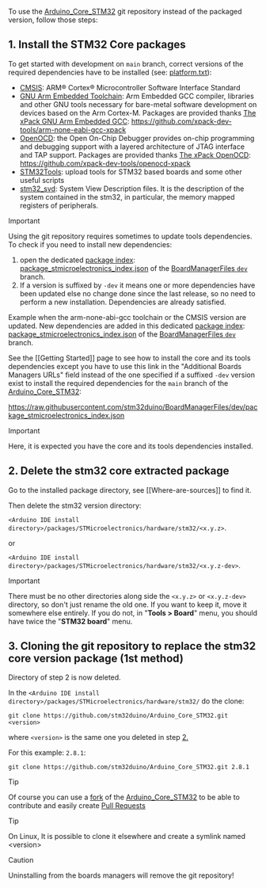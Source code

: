 To use the [Arduino_Core_STM32] git repository instead of the packaged version, follow those steps:

## 1. Install the STM32 Core packages

To get started with development on `main` branch, correct versions of the required dependencies have to be installed (see: [platform.txt](../blob/main/platform.txt)):

   * [CMSIS](https://www.arm.com/products/processors/cortex-m/cortex-microcontroller-software-interface-standard.php): ARM® Cortex® Microcontroller Software Interface Standard 
   * [GNU Arm Embedded Toolchain](https://developer.arm.com/open-source/gnu-toolchain/gnu-rm): Arm Embedded GCC compiler, libraries and other GNU tools necessary for bare-metal software development on devices based on the Arm Cortex-M. Packages are provided thanks [The xPack GNU Arm Embedded GCC](https://xpack.github.io/arm-none-eabi-gcc/): https://github.com/xpack-dev-tools/arm-none-eabi-gcc-xpack
   * [OpenOCD](https://openocd.org/):  the Open On-Chip Debugger provides on-chip programming and debugging support with a layered architecture of JTAG interface and TAP support. Packages are provided thanks [The xPack OpenOCD](https://xpack-dev-tools.github.io/openocd-xpack/): https://github.com/xpack-dev-tools/openocd-xpack
   * [STM32Tools](https://github.com/stm32duino/Arduino_Tools): upload tools for STM32 based boards and some other useful scripts
   * [stm32_svd](https://github.com/stm32duino/stm32_svd): System View Description files. It is the description of the system contained in the stm32, in particular, the memory mapped registers of peripherals.

> [!IMPORTANT]
> Using the git repository requires sometimes to update tools dependencies.
> To check if you need to install new dependencies:
>  1. open the dedicated [package index](https://arduino.github.io/arduino-cli/latest/package_index_json-specification/): [package_stmicroelectronics_index.json](https://github.com/stm32duino/BoardManagerFiles/blob/dev/package_stmicroelectronics_index.json) of the [BoardManagerFiles `dev`](https://github.com/stm32duino/BoardManagerFiles) branch.
>  2. If a version is suffixed by `-dev` it means one or more dependencies have been updated else no change done since the last release, so no need to perform a new installation. Dependencies are already satisfied.

Example when the arm-none-abi-gcc toolchain or the CMSIS version are updated. New dependencies are added in this dedicated [package index](https://arduino.github.io/arduino-cli/latest/package_index_json-specification/): [package_stmicroelectronics_index.json](https://github.com/stm32duino/BoardManagerFiles/blob/dev/package_stmicroelectronics_index.json) of the [BoardManagerFiles `dev`](https://github.com/stm32duino/BoardManagerFiles) branch. 

See the [[Getting Started]] page to see how to install the core and its tools dependencies except you have to use this link in the "Additional Boards Managers URLs" field instead of the one specified if a suffixed  `-dev` version exist to install the required dependencies for the `main` branch of the [Arduino_Core_STM32]:

https://raw.githubusercontent.com/stm32duino/BoardManagerFiles/dev/package_stmicroelectronics_index.json

> [!IMPORTANT]
> Here, it is expected you have the core and its tools dependencies installed.

## 2. Delete the stm32 core extracted package

Go to the installed package directory, see [[Where-are-sources]] to find it.

Then delete the stm32 version directory:

`<Arduino IDE install directory>/packages/STMicroelectronics/hardware/stm32/<x.y.z>`.

or

`<Arduino IDE install directory>/packages/STMicroelectronics/hardware/stm32/<x.y.z-dev>`.

> [!IMPORTANT]
> There must be no other directories along side the `<x.y.z>` or `<x.y.z-dev>` directory, so don't just rename the old one. If you want to keep it, move it somewhere else entirely.
> If you do not, in "**Tools > Board**" menu, you should have twice the "**STM32 board**" menu.

## 3. Cloning the git repository to replace the stm32 core version package (1st method)

Directory of step 2 is now deleted.

In the `<Arduino IDE install directory>/packages/STMicroelectronics/hardware/stm32/` do the clone:

  `git clone https://github.com/stm32duino/Arduino_Core_STM32.git <version>`

where `<version>` is the same one you deleted in step [2.](#2-delete-the-stm32-core-extracted-package)

For this example: `2.8.1`:

  `git clone https://github.com/stm32duino/Arduino_Core_STM32.git 2.8.1`

> [!TIP]
> Of course you can use a [fork](https://docs.github.com/en/pull-requests/collaborating-with-pull-requests/working-with-forks/fork-a-repo) of the [Arduino_Core_STM32] to be able to contribute and easily create [Pull Requests](https://help.github.com/articles/about-pull-requests/)

> [!TIP]
> On Linux, It is possible to clone it elsewhere and create a symlink named \<version>

> [!CAUTION]
> Uninstalling from the boards managers will remove the git repository!


[Arduino_Core_STM32]: ../